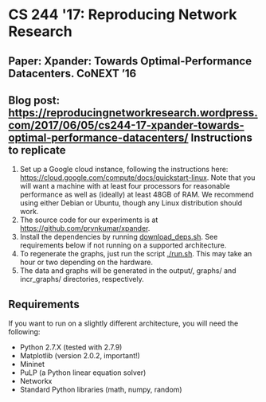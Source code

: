 # CS 244 '17: Reproducing Network Research
## Paper: Xpander: Towards Optimal-Performance Datacenters. CoNEXT ’16

Blog post: https://reproducingnetworkresearch.wordpress.com/2017/06/05/cs244-17-xpander-towards-optimal-performance-datacenters/
Instructions to replicate
-------------------------

1. Set up a Google cloud instance, following the instructions here: https://cloud.google.com/compute/docs/quickstart-linux. Note that you will want a machine with at least four processors for reasonable performance as well as (ideally) at least 48GB of RAM. We recommend using either Debian or Ubuntu, though any Linux distribution should work.
2. The source code for our experiments is at https://github.com/prvnkumar/xpander.
3. Install the dependencies by running [download_deps.sh](download_deps.sh). See requirements below if not running on a supported architecture.
4. To regenerate the graphs, just run the script [./run.sh](run.sh). This may take an hour or two depending on the hardware.
5. The data and graphs will be generated in the output/, graphs/ and incr_graphs/ directories, respectively.

Requirements
------------

If you want to run on a slightly different architecture, you will need the following:
* Python 2.7.X (tested with 2.7.9)
* Matplotlib (version 2.0.2, important!)
* Mininet
* PuLP (a Python linear equation solver)
* Networkx
* Standard Python libraries (math, numpy, random)
